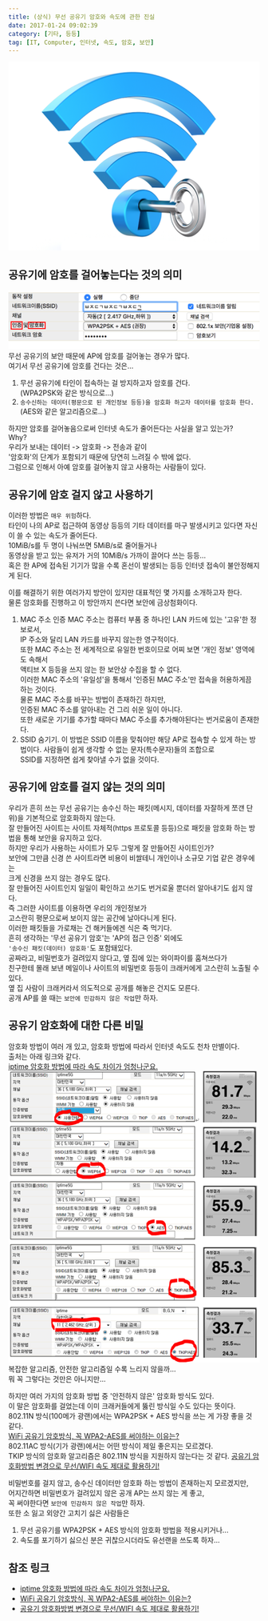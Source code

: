 ```yaml
---
title: (상식) 무선 공유기 암호와 속도에 관한 진실
date: 2017-01-24 09:02:39
category: [기타, 등등]
tag: [IT, Computer, 인터넷, 속도, 암호, 보안]
---
```

![](Wifi-password-fact/thumb.png)  

## 공유기에 암호를 걸어놓는다는 것의 의미
![인증이 1번 내용, 암호화가 2번 내용](Wifi-password-fact/01.png)  
무선 공유기의 보안 때문에 AP에 암호를 걸어놓는 경우가 많다.  
여기서 무선 공유기에 암호를 건다는 것은...  
1. 무선 공유기에 타인이 접속하는 걸 방지하고자 암호를 건다.  
(WPA2PSK와 같은 방식으로...)  
2. `송수신하는 데이터(평문으로 된 개인정보 등등)을 암호화 하고자 데이터를 암호화 한다.`  
(AES와 같은 알고리즘으로...)

하지만 암호를 걸어놓음으로써 인터넷 속도가 줄어든다는 사실을 알고 있는가?  
Why?  
우리가 보내는 데이터 -> 암호화 -> 전송과 같이  
'암호화'의 단계가 포함되기 때문에 당연히 느려질 수 밖에 없다.  
그럼으로 인해서 아예 암호를 걸어놓지 않고 사용하는 사람들이 있다.  

## 공유기에 암호 걸지 않고 사용하기
이러한 방법은 `매우 위험`하다.  
타인이 나의 AP로 접근하여 동영상 등등의 기타 데이터를 마구 발생시키고 있다면
자신이 쓸 수 있는 속도가 줄어든다.  
10MiB/s를 두 명이 나눠쓰면 5MiB/s로 줄어들거나  
동영상을 받고 있는 유저가 거의 10MiB/s 가까이 끌어다 쓰는 등등...  
혹은 한 AP에 접속된 기기가 많을 수록 혼선이 발생되는 등등 인터넷 접속이 불안정해지게 된다.

이를 해결하기 위한 여러가지 방안이 있지만 대표적인 몇 가지를 소개하고자 한다.  
물론 암호화를 진행하고 이 방안까지 쓴다면 보안에 금상첨화이다.  

1. MAC 주소 인증
MAC 주소는 컴퓨터 부품 중 하나인 LAN 카드에 있는 '고유'한 정보로서,  
IP 주소와 달리 LAN 카드를 바꾸지 않는한 영구적이다.  
또한 MAC 주소는 전 세계적으로 유일한 번호이므로 어찌 보면 '개인 정보' 영역에도 속해서  
액티브 X 등등을 쓰지 않는 한 보안상 수집을 할 수 없다.  
이러한 MAC 주소의 '유일성'을 통해서 '인증된 MAC 주소'만 접속을 허용하게끔 하는 것이다.  
물론 MAC 주소를 바꾸는 방법이 존재하긴 하지만,  
인증된 MAC 주소를 알아내는 건 그리 쉬운 일이 아니다.  
또한 새로운 기기를 추가할 때마다 MAC 주소를 추가해야된다는 번거로움이 존재한다.  
2. SSID 숨기기.
이 방법은 SSID 이름을 맞춰야만 해당 AP로 접속할 수 있게 하는 방법이다.
사람들이 쉽게 생각할 수 없는 문자(특수문자)들의 조합으로  
SSID를 지정하면 쉽게 찾아낼 수가 없을 것이다.

## 공유기에 암호를 걸지 않는 것의 의미
우리가 흔히 쓰는 무선 공유기는 송수신 하는 패킷(메시지, 데이터를 자잘하게 쪼갠 단위)을 기본적으로 암호화하지 않는다.  
잘 만들어진 사이트는 사이트 자체적(https 프로토콜 등등)으로 패킷을 암호화 하는 방법을 통해 보안을 유지하고 있다.  
하지만 우리가 사용하는 사이트가 모두 그렇게 잘 만들어진 사이트인가?  
보안에 그만큼 신경 쓴 사이트라면 비용이 비쌀테니 개인이나 소규모 기업 같은 경우에는  
크게 신경을 쓰지 않는 경우도 많다.  
잘 만들어진 사이트인지 일일이 확인하고 쓰기도 번거로울 뿐더러 알아내기도 쉽지 않다.  
즉 그러한 사이트를 이용하면 우리의 개인정보가  
고스란히 평문으로써 보이지 않는 공간에 날아다니게 된다.  
이러한 패킷들을 가로채는 건 해커들에겐 식은 죽 먹기다.  
흔히 생각하는 '무선 공유기 암호'는 'AP의 접근 인증' 외에도  
`'송수신 패킷(데이터) 암호화'`도 포함돼있다.  
공짜라고, 비밀번호가 걸려있지 않다고, 옆 집에 있는 와이파이를 훔쳐쓰다가  
친구한테 몰래 보낸 메일이나 사이트의 비밀번호 등등이 크래커에게 고스란히 노출될 수 있다.  
옆 집 사람이 크래커라서 의도적으로 공개를 해놓은 건지도 모른다.  
공개 AP를 쓸 때는 `보안에 민감하지 않은 작업`만 하자.  

## 공유기 암호화에 대한 다른 비밀
암호화 방법이 여러 개 있고, 암호화 방법에 따라서 인터넷 속도도 천차 만별이다.  
출처는 아래 링크와 같다.  
[iptime 암호화 방법에 따라 속도 차이가 엄청나군요.](http://www.clien.net/cs2/bbs/board.php?bo_table=cm_iphonien&wr_id=1061462)  
![이는 암호화 알고리즘 때문에 나타나는 현상이다](Wifi-password-fact/speed.jpg)  
복잡한 알고리즘, 안전한 알고리즘일 수록 느리지 않을까...  
뭐 꼭 그렇다는 것만은 아니지만...

하지만 여러 가지의 암호화 방법 중 '안전하지 않은' 암호화 방식도 있다.  
이 말은 암호화를 걸었는데 이미 크래커들에게 뚫린 방식일 수도 있다는 뜻이다.  
802.11N 방식(100메가 광랜)에서는 WPA2PSK + AES 방식을 쓰는 게 가장 좋을 것 같다.  
[WiFi 공유기 암호방식, 꼭 WPA2-AES를 써야하는 이유는?](http://www.bodnara.co.kr/bbs/article.html?num=106786)  
802.11AC 방식(기가 광랜)에서는 어떤 방식이 제일 좋은지는 모르겠다.  
TKIP 방식의 암호화 알고리즘은 802.11N 방식을 지원하지 않는다는 것 같다.
[공유기 암호화방법 변경으로 무선/WIFI 속도 제대로 활용하기!](http://blog.daum.net/fachul/49)

비밀번호를 걸지 않고, 송수신 데이터만 암호화 하는 방법이 존재하는지 모르겠지만,  
어지간하면 비밀번호가 걸려있지 않은 공개 AP는 쓰지 않는 게 좋고,  
꼭 써야한다면 `보안에 민감하지 않은 작업`만 하자.  
또한 소 잃고 외양간 고치기 싫은 사람들은  
1. 무선 공유기를 WPA2PSK + AES 방식의 암호화 방법을 적용시키거나...  
2. 속도를 포기하기 싫으신 분은 귀찮으시더라도 유선랜을 쓰도록 하자...

## 참조 링크
* [iptime 암호화 방법에 따라 속도 차이가 엄청나군요.](http://www.clien.net/cs2/bbs/board.php?bo_table=cm_iphonien&wr_id=1061462)  
* [WiFi 공유기 암호방식, 꼭 WPA2-AES를 써야하는 이유는?](http://www.bodnara.co.kr/bbs/article.html?num=106786)  
* [공유기 암호화방법 변경으로 무선/WIFI 속도 제대로 활용하기!](http://blog.daum.net/fachul/49)